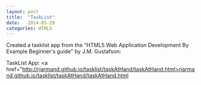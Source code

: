 ```yaml
---
layout: post
title:  "TaskList"
date:   2014-05-29 
categories: HTML5 
---
```


Created a tasklist app from the "HTML5 Web Application Development By Example Beginner's guide" by J.M. Gustafson:

TaskList App: <a href="http://rjarmand.github.io/tasklist/taskAtHand/taskAtHand.html>rjarmand.github.io/tasklist/taskAtHand/taskAtHand.html</a>

